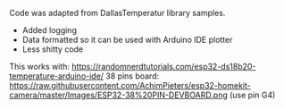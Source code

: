 Code was adapted from DallasTemperatur library samples.

- Added logging
- Data formatted so it can be used with Arduino IDE plotter
- Less shitty code

This works with:
https://randomnerdtutorials.com/esp32-ds18b20-temperature-arduino-ide/
38 pins board: https://raw.githubusercontent.com/AchimPieters/esp32-homekit-camera/master/Images/ESP32-38%20PIN-DEVBOARD.png (use pin G4)
